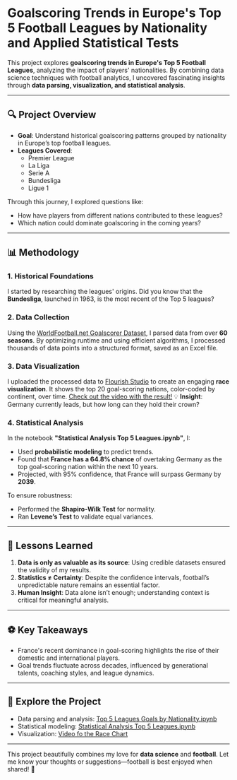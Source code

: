# Goalscoring Trends in Europe's Top 5 Football Leagues by Nationality and Applied Statistical Tests

This project explores **goalscoring trends in Europe's Top 5 Football Leagues**, analyzing the impact of players' nationalities. By combining data science techniques with football analytics, I uncovered fascinating insights through **data parsing, visualization, and statistical analysis**.

---

## 🔍 **Project Overview**  
- **Goal**: Understand historical goalscoring patterns grouped by nationality in Europe’s top football leagues.  
- **Leagues Covered**:  
  - Premier League  
  - La Liga  
  - Serie A  
  - Bundesliga  
  - Ligue 1  

Through this journey, I explored questions like:  
- How have players from different nations contributed to these leagues?  
- Which nation could dominate goalscoring in the coming years?  

---

## 📊 **Methodology**  

### 1. **Historical Foundations**  
I started by researching the leagues' origins. Did you know that the **Bundesliga**, launched in 1963, is the most recent of the Top 5 leagues?  

### 2. **Data Collection**  
Using the [WorldFootball.net Goalscorer Dataset](https://www.worldfootball.net/goalgetter/), I parsed data from over **60 seasons**. By optimizing runtime and using efficient algorithms, I processed thousands of data points into a structured format, saved as an Excel file.

### 3. **Data Visualization**  
I uploaded the processed data to [Flourish Studio](https://app.flourish.studio/) to create an engaging **race visualization**. It shows the top 20 goal-scoring nations, color-coded by continent, over time. [Check out the video with the result!](https://public.flourish.studio/visualisation/19804828/)
💡 **Insight**: Germany currently leads, but how long can they hold their crown?

### 4. **Statistical Analysis**  
In the notebook **"Statistical Analysis Top 5 Leagues.ipynb"**, I:  
- Used **probabilistic modeling** to predict trends.  
- Found that **France has a 64.8% chance** of overtaking Germany as the top goal-scoring nation within the next 10 years.  
- Projected, with 95% confidence, that France will surpass Germany by **2039**.

To ensure robustness:  
- Performed the **Shapiro-Wilk Test** for normality.  
- Ran **Levene’s Test** to validate equal variances.  

---

## 🧠 **Lessons Learned**  
1. **Data is only as valuable as its source**: Using credible datasets ensured the validity of my results.  
2. **Statistics ≠ Certainty**: Despite the confidence intervals, football’s unpredictable nature remains an essential factor.  
3. **Human Insight**: Data alone isn’t enough; understanding context is critical for meaningful analysis.  

---

## ⚽ **Key Takeaways**  
- France's recent dominance in goal-scoring highlights the rise of their domestic and international players.  
- Goal trends fluctuate across decades, influenced by generational talents, coaching styles, and league dynamics.  

---

## 🚀 **Explore the Project**  
- Data parsing and analysis: [Top 5 Leagues Goals by Nationality.ipynb](#)  
- Statistical modeling: [Statistical Analysis Top 5 Leagues.ipynb](#)  
- Visualization: [Video fo the Race Chart](https://public.flourish.studio/visualisation/19804828/)  

---

This project beautifully combines my love for **data science** and **football**. Let me know your thoughts or suggestions—football is best enjoyed when shared! 🙌  

